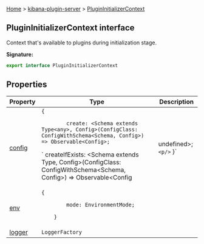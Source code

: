 [Home](./index) &gt; [kibana-plugin-server](./kibana-plugin-server.md) &gt; [PluginInitializerContext](./kibana-plugin-server.plugininitializercontext.md)

## PluginInitializerContext interface

Context that's available to plugins during initialization stage.

<b>Signature:</b>

```typescript
export interface PluginInitializerContext 
```

## Properties

|  Property | Type | Description |
|  --- | --- | --- |
|  [config](./kibana-plugin-server.plugininitializercontext.config.md) | `{`<p/>`        create: <Schema extends Type<any>, Config>(ConfigClass: ConfigWithSchema<Schema, Config>) => Observable<Config>;`<p/>`        createIfExists: <Schema extends Type<any>, Config>(ConfigClass: ConfigWithSchema<Schema, Config>) => Observable<Config | undefined>;`<p/>`    }` |  |
|  [env](./kibana-plugin-server.plugininitializercontext.env.md) | `{`<p/>`        mode: EnvironmentMode;`<p/>`    }` |  |
|  [logger](./kibana-plugin-server.plugininitializercontext.logger.md) | `LoggerFactory` |  |

